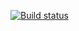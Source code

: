 [![Build status](https://ci.appveyor.com/api/projects/status/0lb29oxc04m1rwqc?svg=true)](https://ci.appveyor.com/project/f1NESSEA/patterns-1)
